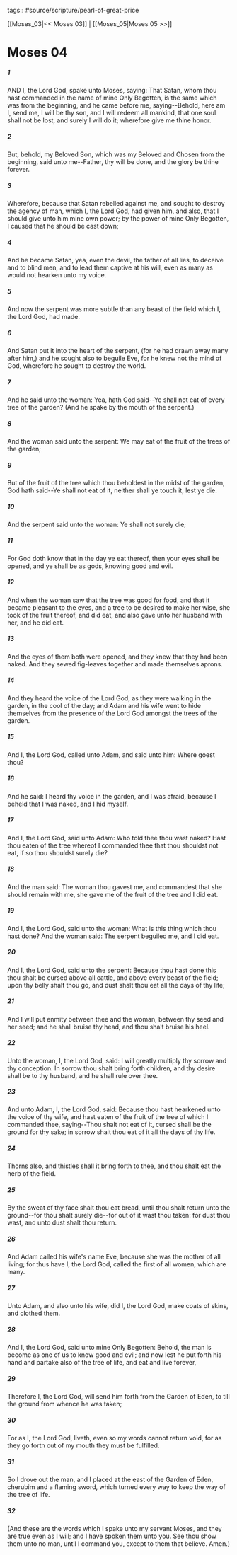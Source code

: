 tags:: #source/scripture/pearl-of-great-price

[[Moses_03|<< Moses 03]] | [[Moses_05|Moses 05 >>]]

# Moses 04

##### 1

AND I, the Lord God, spake unto Moses, saying: That Satan, whom thou hast commanded in the name of mine Only Begotten, is the same which was from the beginning, and he came before me, saying--Behold, here am I, send me, I will be thy son, and I will redeem all mankind, that one soul shall not be lost, and surely I will do it; wherefore give me thine honor.

##### 2

But, behold, my Beloved Son, which was my Beloved and Chosen from the beginning, said unto me--Father, thy will be done, and the glory be thine forever.

##### 3

Wherefore, because that Satan rebelled against me, and sought to destroy the agency of man, which I, the Lord God, had given him, and also, that I should give unto him mine own power; by the power of mine Only Begotten, I caused that he should be cast down;

##### 4

And he became Satan, yea, even the devil, the father of all lies, to deceive and to blind men, and to lead them captive at his will, even as many as would not hearken unto my voice.

##### 5

And now the serpent was more subtle than any beast of the field which I, the Lord God, had made.

##### 6

And Satan put it into the heart of the serpent, (for he had drawn away many after him,) and he sought also to beguile Eve, for he knew not the mind of God, wherefore he sought to destroy the world.

##### 7

And he said unto the woman: Yea, hath God said--Ye shall not eat of every tree of the garden? (And he spake by the mouth of the serpent.)

##### 8

And the woman said unto the serpent: We may eat of the fruit of the trees of the garden;

##### 9

But of the fruit of the tree which thou beholdest in the midst of the garden, God hath said--Ye shall not eat of it, neither shall ye touch it, lest ye die.

##### 10

And the serpent said unto the woman: Ye shall not surely die;

##### 11

For God doth know that in the day ye eat thereof, then your eyes shall be opened, and ye shall be as gods, knowing good and evil.

##### 12

And when the woman saw that the tree was good for food, and that it became pleasant to the eyes, and a tree to be desired to make her wise, she took of the fruit thereof, and did eat, and also gave unto her husband with her, and he did eat.

##### 13

And the eyes of them both were opened, and they knew that they had been naked. And they sewed fig-leaves together and made themselves aprons.

##### 14

And they heard the voice of the Lord God, as they were walking in the garden, in the cool of the day; and Adam and his wife went to hide themselves from the presence of the Lord God amongst the trees of the garden.

##### 15

And I, the Lord God, called unto Adam, and said unto him: Where goest thou?

##### 16

And he said: I heard thy voice in the garden, and I was afraid, because I beheld that I was naked, and I hid myself.

##### 17

And I, the Lord God, said unto Adam: Who told thee thou wast naked? Hast thou eaten of the tree whereof I commanded thee that thou shouldst not eat, if so thou shouldst surely die?

##### 18

And the man said: The woman thou gavest me, and commandest that she should remain with me, she gave me of the fruit of the tree and I did eat.

##### 19

And I, the Lord God, said unto the woman: What is this thing which thou hast done? And the woman said: The serpent beguiled me, and I did eat.

##### 20

And I, the Lord God, said unto the serpent: Because thou hast done this thou shalt be cursed above all cattle, and above every beast of the field; upon thy belly shalt thou go, and dust shalt thou eat all the days of thy life;

##### 21

And I will put enmity between thee and the woman, between thy seed and her seed; and he shall bruise thy head, and thou shalt bruise his heel.

##### 22

Unto the woman, I, the Lord God, said: I will greatly multiply thy sorrow and thy conception. In sorrow thou shalt bring forth children, and thy desire shall be to thy husband, and he shall rule over thee.

##### 23

And unto Adam, I, the Lord God, said: Because thou hast hearkened unto the voice of thy wife, and hast eaten of the fruit of the tree of which I commanded thee, saying--Thou shalt not eat of it, cursed shall be the ground for thy sake; in sorrow shalt thou eat of it all the days of thy life.

##### 24

Thorns also, and thistles shall it bring forth to thee, and thou shalt eat the herb of the field.

##### 25

By the sweat of thy face shalt thou eat bread, until thou shalt return unto the ground--for thou shalt surely die--for out of it wast thou taken: for dust thou wast, and unto dust shalt thou return.

##### 26

And Adam called his wife's name Eve, because she was the mother of all living; for thus have I, the Lord God, called the first of all women, which are many.

##### 27

Unto Adam, and also unto his wife, did I, the Lord God, make coats of skins, and clothed them.

##### 28

And I, the Lord God, said unto mine Only Begotten: Behold, the man is become as one of us to know good and evil; and now lest he put forth his hand and partake also of the tree of life, and eat and live forever,

##### 29

Therefore I, the Lord God, will send him forth from the Garden of Eden, to till the ground from whence he was taken;

##### 30

For as I, the Lord God, liveth, even so my words cannot return void, for as they go forth out of my mouth they must be fulfilled.

##### 31

So I drove out the man, and I placed at the east of the Garden of Eden, cherubim and a flaming sword, which turned every way to keep the way of the tree of life.

##### 32

(And these are the words which I spake unto my servant Moses, and they are true even as I will; and I have spoken them unto you. See thou show them unto no man, until I command you, except to them that believe. Amen.)
